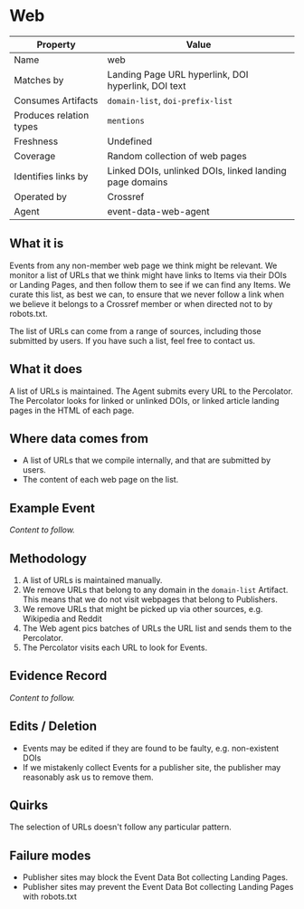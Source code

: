 # Web

| Property                  | Value          |
|---------------------------|----------------|
| Name                      | web |
| Matches by                | Landing Page URL hyperlink, DOI hyperlink, DOI text |
| Consumes Artifacts        | `domain-list`, `doi-prefix-list` |
| Produces relation types   | `mentions` |
| Freshness                 | Undefined |
| Coverage                  | Random collection of web pages |
| Identifies links by       | Linked DOIs, unlinked DOIs, linked landing page domains |
| Operated by               | Crossref |
| Agent                     | event-data-web-agent |

## What it is

Events from any non-member web page we think might be relevant. We monitor a list of URLs that we think might have links to Items via their DOIs or Landing Pages, and then follow them to see if we can find any Items. We curate this list, as best we can, to ensure that we never follow a link when we believe it belongs to a Crossref member or when directed not to by robots.txt.

The list of URLs can come from a range of sources, including those submitted by users. If you have such a list, feel free to contact us. 

## What it does

A list of URLs is maintained. The Agent submits every URL to the Percolator. The Percolator looks for linked or unlinked DOIs, or linked article landing pages in the HTML of each page.

## Where data comes from

 - A list of URLs that we compile internally, and that are submitted by users.
 - The content of each web page on the list.

## Example Event

*Content to follow.*

## Methodology

1. A list of URLs is maintained manually.
2. We remove URLs that belong to any domain in the `domain-list` Artifact. This means that we do not visit webpages that belong to Publishers.
3. We remove URLs that might be picked up via other sources, e.g. Wikipedia and Reddit
4. The Web agent pics batches of URLs the URL list and sends them to the Percolator.
5. The Percolator visits each URL to look for Events.

## Evidence Record

*Content to follow.*

## Edits / Deletion

 - Events may be edited if they are found to be faulty, e.g. non-existent DOIs
 - If we mistakenly collect Events for a publisher site, the publisher may reasonably ask us to remove them.

## Quirks

The selection of URLs doesn't follow any particular pattern. 

## Failure modes

 - Publisher sites may block the Event Data Bot collecting Landing Pages.
 - Publisher sites may prevent the Event Data Bot collecting Landing Pages with robots.txt
